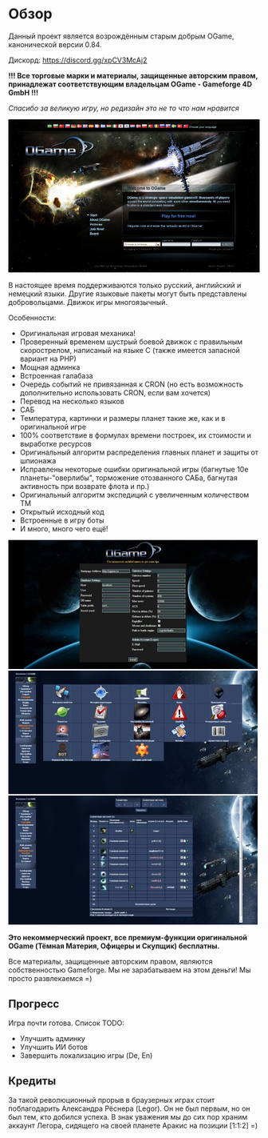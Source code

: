 # Обзор

Данный проект является возрождённым старым добрым OGame, канонической версии 0.84.

Дискорд: https://discord.gg/xpCV3McAj2

**!!! Все торговые марки и материалы, защищенные авторским правом, принадлежат соответствующим владельцам OGame - Gameforge 4D GmbH !!!**

_Спасибо за великую игру, но редизайн это не то что нам нравится_

![whc50b7bd1f6b2a2](/imgstore/whc50b7bd1f6b2a2.jpg)

В настоящее время поддерживаются только русский, английский и немецкий языки. Другие языковые пакеты могут быть представлены добровольцами. Движок игры многоязычный.

Особенности:
- Оригинальная игровая механика!
- Проверенный временем шустрый боевой движок с правильным скорострелом, написаный на языке C (также имеется запасной вариант на PHP)
- Мощная админка
- Встроенная галабаза
- Очередь событий не привязанная к CRON (но есть возможность дополнительно использовать CRON, если вам хочется)
- Перевод на несколько языков
- САБ
- Температура, картинки и размеры планет такие же, как и в оригинальной игре
- 100% соответствие в формулах времени построек, их стоимости и выработке ресурсов
- Оригинальный алгоритм распределения главных планет и защиты от шпионажа
- Исправлены некоторые ошибки оригинальной игры (багнутые 10е планеты-"оверлибы", торможение отозванного САБа, багнутая активность при возврате флота и пр.)
- Оригинальный алгоритм экспедиций с увеличенным количеством ТМ
- Открытый исходный код
- Встроенные в игру боты
- И много, много чего ещё!

![screen1](/imgstore/screen1.jpg)
![screen2](/imgstore/screen2.jpg)
![screen5](/imgstore/screen5.jpg)

**Это некоммерческий проект, все премиум-функции оригинальной OGame (Тёмная Материя, Офицеры и Скупщик) бесплатны.**

Все материалы, защищенные авторским правом, являются собственностью Gameforge. Мы не зарабатываем на этом деньги! Мы просто развлекаемся =)

## Прогресс

Игра почти готова. Список TODO:
- Улучшить админку
- Улучшить ИИ ботов
- Завершить локализацию игры (De, En)

## Кредиты

За такой революционный прорыв в браузерных играх стоит поблагодарить Александра Рёснера (Legor).
Он не был первым, но он был тем, кто добился успеха.
В знак уважения мы до сих пор храним аккаунт Легора, сидящего на своей планете Аракис на позиции \[1:1:2\] =)
